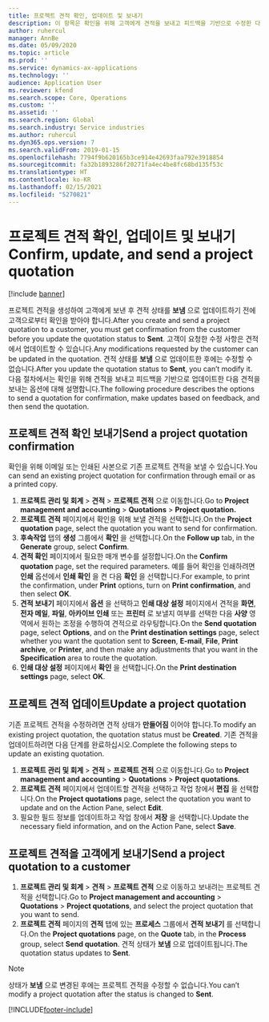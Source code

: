 ```yaml
---
title: 프로젝트 견적 확인, 업데이트 및 보내기
description: 이 항목은 확인을 위해 고객에게 견적을 보내고 피드백을 기반으로 수정한 다음 견적을 다시 보내는 방법에 대한 정보를 제공합니다.
author: ruhercul
manager: AnnBe
ms.date: 05/09/2020
ms.topic: article
ms.prod: ''
ms.service: dynamics-ax-applications
ms.technology: ''
audience: Application User
ms.reviewer: kfend
ms.search.scope: Core, Operations
ms.custom: ''
ms.assetid: ''
ms.search.region: Global
ms.search.industry: Service industries
ms.author: ruhercul
ms.dyn365.ops.version: 7
ms.search.validFrom: 2019-01-15
ms.openlocfilehash: 7794f9b620165b3ce914e42693faa792e3918854
ms.sourcegitcommit: fa32b1893286f20271fa4ec4be8fc68bd135f53c
ms.translationtype: HT
ms.contentlocale: ko-KR
ms.lasthandoff: 02/15/2021
ms.locfileid: "5270821"
---
```

# <a name="confirm-update-and-send-a-project-quotation"></a><span data-ttu-id="f64ab-103">프로젝트 견적 확인, 업데이트 및 보내기</span><span class="sxs-lookup"><span data-stu-id="f64ab-103">Confirm, update, and send a project quotation</span></span>

[!include [banner](../includes/banner.md)]

<span data-ttu-id="f64ab-104">프로젝트 견적을 생성하여 고객에게 보낸 후 견적 상태를 **보냄** 으로 업데이트하기 전에 고객으로부터 확인을 받아야 합니다.</span><span class="sxs-lookup"><span data-stu-id="f64ab-104">After you create and send a project quotation to a customer, you must get confirmation from the customer before you update the quotation status to **Sent**.</span></span> <span data-ttu-id="f64ab-105">고객이 요청한 수정 사항은 견적에서 업데이트할 수 있습니다.</span><span class="sxs-lookup"><span data-stu-id="f64ab-105">Any modifications requested by the customer can be updated in the quotation.</span></span> <span data-ttu-id="f64ab-106">견적 상태를 **보냄** 으로 업데이트한 후에는 수정할 수 없습니다.</span><span class="sxs-lookup"><span data-stu-id="f64ab-106">After you update the quotation status to **Sent**, you can’t modify it.</span></span> <span data-ttu-id="f64ab-107">다음 절차에서는 확인을 위해 견적을 보내고 피드백을 기반으로 업데이트한 다음 견적을 보내는 옵션에 대해 설명합니다.</span><span class="sxs-lookup"><span data-stu-id="f64ab-107">The following procedure describes the options to send a quotation for confirmation, make updates based on feedback, and then send the quotation.</span></span>

## <a name="send-a-project-quotation-confirmation"></a><span data-ttu-id="f64ab-108">프로젝트 견적 확인 보내기</span><span class="sxs-lookup"><span data-stu-id="f64ab-108">Send a project quotation confirmation</span></span>  

<span data-ttu-id="f64ab-109">확인을 위해 이메일 또는 인쇄된 사본으로 기존 프로젝트 견적을 보낼 수 있습니다.</span><span class="sxs-lookup"><span data-stu-id="f64ab-109">You can send an existing project quotation for confirmation through email or as a printed copy.</span></span> 

1. <span data-ttu-id="f64ab-110">**프로젝트 관리 및 회계** > **견적** > **프로젝트 견적** 으로 이동합니다.</span><span class="sxs-lookup"><span data-stu-id="f64ab-110">Go to **Project management and accounting** > **Quotations** > **Project quotation.**</span></span> 
2. <span data-ttu-id="f64ab-111">**프로젝트 견적** 페이지에서 확인을 위해 보낼 견적을 선택합니다.</span><span class="sxs-lookup"><span data-stu-id="f64ab-111">On the **Project quotation** page, select the quotation you want to send for confirmation.</span></span> 
3. <span data-ttu-id="f64ab-112">**후속작업** 탭의 **생성** 그룹에서 **확인** 을 선택합니다.</span><span class="sxs-lookup"><span data-stu-id="f64ab-112">On the **Follow up** tab, in the **Generate** group, select **Confirm**.</span></span> 
4. <span data-ttu-id="f64ab-113">**견적 확인** 페이지에서 필요한 매개 변수를 설정합니다.</span><span class="sxs-lookup"><span data-stu-id="f64ab-113">On the **Confirm quotation** page, set the required parameters.</span></span> <span data-ttu-id="f64ab-114">예를 들어 확인을 인쇄하려면 **인쇄** 옵션에서 **인쇄 확인** 을 켠 다음 **확인** 을 선택합니다.</span><span class="sxs-lookup"><span data-stu-id="f64ab-114">For example, to print the confirmation, under **Print** options, turn on **Print confirmation**, and then select **OK**.</span></span>
5. <span data-ttu-id="f64ab-115">**견적 보내기** 페이지에서 **옵션** 을 선택하고 **인쇄 대상 설정** 페이지에서 견적을 **화면**, **전자 메일**, **파일**, **아카이브 인쇄** 또는 **프린터** 로 보낼지 여부를 선택한 다음 **사양** 영역에서 원하는 조정을 수행하여 견적으로 라우팅합니다.</span><span class="sxs-lookup"><span data-stu-id="f64ab-115">On the **Send quotation** page, select **Options**, and on the **Print destination settings** page, select whether you want the quotation sent to **Screen**, **E-mail**, **File**, **Print archive**, or **Printer**, and then make any adjustments that you want in the **Specification** area to route the quotation.</span></span>
6. <span data-ttu-id="f64ab-116">**인쇄 대상 설정** 페이지에서 **확인** 을 선택합니다.</span><span class="sxs-lookup"><span data-stu-id="f64ab-116">On the **Print destination settings** page, select **OK**.</span></span>  

## <a name="update-a-project-quotation"></a><span data-ttu-id="f64ab-117">프로젝트 견적 업데이트</span><span class="sxs-lookup"><span data-stu-id="f64ab-117">Update a project quotation</span></span>

<span data-ttu-id="f64ab-118">기존 프로젝트 견적을 수정하려면 견적 상태가 **만들어짐** 이어야 합니다.</span><span class="sxs-lookup"><span data-stu-id="f64ab-118">To modify an existing project quotation, the quotation status must be **Created**.</span></span> <span data-ttu-id="f64ab-119">기존 견적을 업데이트하려면 다음 단계를 완료하십시오.</span><span class="sxs-lookup"><span data-stu-id="f64ab-119">Complete the following steps to update an existing quotation.</span></span> 

1. <span data-ttu-id="f64ab-120">**프로젝트 관리 및 회계** > **견적** > **프로젝트 견적** 으로 이동합니다.</span><span class="sxs-lookup"><span data-stu-id="f64ab-120">Go to **Project management and accounting** > **Quotations** > **Project quotations**.</span></span>
2. <span data-ttu-id="f64ab-121">**프로젝트 견적** 페이지에서 업데이트할 견적을 선택하고 작업 창에서 **편집** 을 선택합니다.</span><span class="sxs-lookup"><span data-stu-id="f64ab-121">On the **Project quotations** page, select the quotation you want to update and on the Action Pane, select **Edit**.</span></span>
3. <span data-ttu-id="f64ab-122">필요한 필드 정보를 업데이트하고 작업 창에서 **저장** 을 선택합니다.</span><span class="sxs-lookup"><span data-stu-id="f64ab-122">Update the necessary field information, and on the Action Pane, select **Save**.</span></span>  

## <a name="send-a-project-quotation-to-a-customer"></a><span data-ttu-id="f64ab-123">프로젝트 견적을 고객에게 보내기</span><span class="sxs-lookup"><span data-stu-id="f64ab-123">Send a project quotation to a customer</span></span> 

1. <span data-ttu-id="f64ab-124">**프로젝트 관리 및 회계** > **견적** > **프로젝트 견적** 으로 이동하고 보내려는 프로젝트 견적을 선택합니다.</span><span class="sxs-lookup"><span data-stu-id="f64ab-124">Go to **Project management and accounting** > **Quotations** > **Project quotations**, and select the project quotation that you want to send.</span></span>
2. <span data-ttu-id="f64ab-125">**프로젝트 견적** 페이지의 **견적** 탭에 있는 **프로세스** 그룹에서 **견적 보내기** 를 선택합니다.</span><span class="sxs-lookup"><span data-stu-id="f64ab-125">On the **Project quotations** page, on the **Quote** tab, in the **Process** group, select **Send quotation**.</span></span> <span data-ttu-id="f64ab-126">견적 상태가 **보냄** 으로 업데이트됩니다.</span><span class="sxs-lookup"><span data-stu-id="f64ab-126">The quotation status updates to **Sent**.</span></span>

> [!NOTE]
> <span data-ttu-id="f64ab-127">상태가 **보냄** 으로 변경된 후에는 프로젝트 견적을 수정할 수 없습니다.</span><span class="sxs-lookup"><span data-stu-id="f64ab-127">You can’t modify a project quotation after the status is changed to **Sent**.</span></span>


[!INCLUDE[footer-include](../includes/footer-banner.md)]